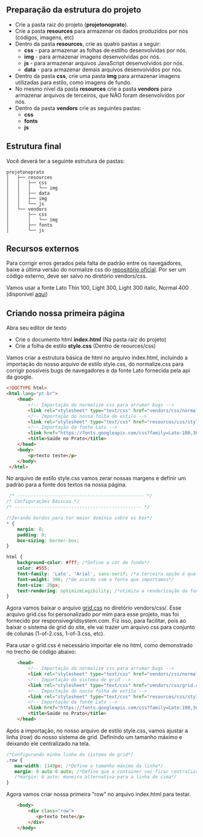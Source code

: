 ## Preparação da estrutura do projeto
 - Crie a pasta raiz do projeto (**projetonoprato**).
 - Crie a pasta **resources** para armazenar os dados produzidos por nós (códigos, imagens, etc)
 - Dentro da pasta **resources**, crie as quatro pastas a seguir: 
    - **css** - para armazenar as folhas de estilho desenvolvidas por nós.
    - **img** - para armazenar imagens desenvolvidas por nós.
    - **js** - para armazenar arquivos JavaScript desenvolvidos por nós.
    - **data** - para armazenar demais arquivos desenvolvidos por nós.
 - Dentro da pasta **css**, crie uma pasta **img** para armazenar imagens utilizadas para estilo, como imagens de fundo.
 - No mesmo nível da pasta  **resources** crie a pasta **vendors** para armazenar arquivos de terceiros, que NÃO foram desenvolvidos por nós. 
 - Dentro da pasta **vendors** crie as seguintes pastas: 
    - **css**
    - **fonts**
    - **js**
  

## Estrutura final
 Você deverá ter a seguinte estrutura de pastas:
 
 ```
projetonoprato
│   ├── resources
│   │   ├── css
│   │   │   └── img
│   │   ├── data
│   │   ├── img
│   │   └── js
│   └── vendors
│       ├── css
│       │   └── img
│       ├── fonts
│       └── js
```

## Recursos externos
Para corrigir erros gerados pela falta de padrão entre os navegadores, baixe a última versão do normalize css do [repositório oficial](https://github.com/necolas/normalize.css/). Por ser um código externo, deve ser salvo no diretório vendors/css.

Vamos usar a fonte Lato Thin 100, Light 300, Light 300 italic, Normal 400 (disponível [aqui](https://fonts.google.com/))
<link href="https://fonts.googleapis.com/css?family=Lato:100,300,300i,400&amp;subset=latin-ext" rel="stylesheet">

## Criando nossa primeira página
Abra seu editor de texto
 - Crie o documento html **index.html** (Na pasta raíz do projeto) 
 - Crie a folha de estilo **style.css** (Dentro de reources/css)

Vamos criar a estrutura básica de html no arquivo index.html, incluindo a importação do nosso arquivo de estilo style.css, do normalize.css para corrigir possíveis bugs de navegadores e da fonte Lato fornecida pela api da google.

```html
<!DOCTYPE html>
<html lang="pt-br">
    <head>
        <!-- Importação do normalize css para arrumar bugs -->
        <link rel="stylesheet" type="text/css" href="vendors/css/normalize.css">
        <!-- Importação do nossa folha de estilo -->
        <link rel="stylesheet" type="text/css" href="resources/css/style.css">
        <!-- Importação da fonte Lato -->
        <link href="https://fonts.googleapis.com/css?family=Lato:100,300,300i,400&amp;subset=latin-ext" rel="stylesheet">
        <title>Saúde no Prato</title>
    </head>
    <body>
        <p>texto teste</p>
    </body>
 </html>

```

No arquivo de estilo style.css vamos zerar nossas margens e definir um padrão para a fonte dos textos na nossa página.

```css
 /* ----------------------------------------------- */
/* Configurações Básicas */
/* ----------------------------------------------- */

/*Zerando bordas para ter maior domínio sobre os box*/
* {
    margin: 0;
    padding: 0;
    box-sizing: border-box;
}

html {
    background-color: #fff; /*Define a cor do fundo*/
    color: #555;
    font-family: 'Lato', 'Arial', sans-serif; /*a terceira opção é qualquer fonte daquela família, note que o nome da família não esta entre aspas.*/
    font-weight: 300; /*de acordo com a fonte que importamos*/
    font-size: 20px;
    text-rendering: optimizeLegibility; /*otimiza a renderização da fonte para letura, tendo uma melhor qualidade*/
}

```

Agora vamos baixar o arquivo [grid.css](../assets/grid.css) no diretório vendors/css/. Esse arquivo grid.css foi personalizado por mim para esse projeto, mas foi fornecido por responsivegridsystem.com. Fiz isso, para facilitar, pois ao baixar o sistema de grid do site, ele vai trazer um arquivo css para conjunto de colunas (1-of-2.css, 1-of-3.css, etc). 

Para usar o grid.css é necessário importar ele no html, como demonstrado no trecho de código abaixo:

```html
    <head>
        <!-- Importação do normalize css para arrumar bugs -->
        <link rel="stylesheet" type="text/css" href="vendors/css/normalize.css">
        <!-- Importação do sistema de grid -->
        <link rel="stylesheet" type="text/css" href="vendors/css/grid.css">
        <!-- Importação do nossa folha de estilo -->
        <link rel="stylesheet" type="text/css" href="resources/css/style.css">
        <!-- Importação da fonte Lato -->
        <link href="https://fonts.googleapis.com/css?family=Lato:100,300,300i,400&amp;subset=latin-ext" rel="stylesheet">
        <title>Saúde no Prato</title>
    </head>
```

Após a importação, no nosso arquivo de estilo style.css, vamos ajustar a linha (row) do nosso sistema de grid. Definindo um tamanho máximo e deixando ele centralizado na tela.

```css
/*Configurando minha linha do sistema de grid*/
.row {
   max-width: 1140px; /*Define o tamanho máximo da linha*/
   margin: 0 auto 0 auto; /*Define que o container vai ficar centralizado*/
   /*margin: 0 auto; maneira alternativa para a linha de cima*/
}
```
Agora vamos criar nossa primeira "row" no arquivo index.html para testar.

```html
    <body>
        <div class="row">
           <p>texto teste</p>
        </div>
    </body>
```

